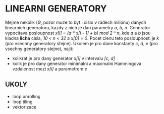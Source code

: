 # LINEARNI GENERATORY

Mejme nekolik (_G_, pozor muze to byt i cislo v radech milionu) danych
linearnich generatoru, kazdy z nich je dan parametry _a_, _b_, _n_. Generator
vypocitava posloupnost _x[i] = (a * x[i - 1] + b) mod 2 ^ n_, kde _a_ a _b_ jsou
kladna __licha__ cisla, _10 < n < 32_ a _x[0] = 0_. Pocet clenu teto
posloupnosti je _k_ (pro vsechny generatory stejne). Ukolem je pro dane
konstanty _c_, _d_, _e_ (pro vsechny generatory stejne), najit:

- kolikrat je pro dany generator _x[i]_ v intervalu _[c, d]_
- kolik je pro dany generator minimálni a maximalni Hammingova vzdalenost mezi
  _x[i]_ a parametrem _e_

## UKOLY

- loop unrolling
- loop tiling
- vektorizace
